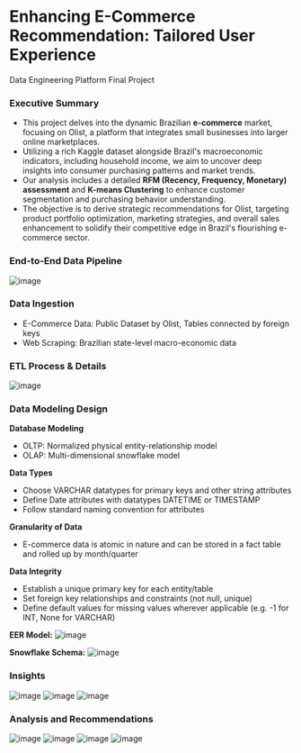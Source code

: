 # Enhancing E-Commerce Recommendation: Tailored User Experience
Data Engineering Platform Final Project

### Executive Summary
- This project delves into the dynamic Brazilian **e-commerce** market, focusing on Olist, a platform that integrates small businesses into larger online marketplaces. 
- Utilizing a rich Kaggle dataset alongside Brazil's macroeconomic indicators, including household income, we aim to uncover deep insights into consumer purchasing patterns and market trends. 
- Our analysis includes a detailed **RFM (Recency, Frequency, Monetary) assessment** and **K-means Clustering** to enhance customer segmentation and purchasing behavior understanding. 
- The objective is to derive strategic recommendations for Olist, targeting product portfolio optimization, marketing strategies, and overall sales enhancement to solidify their competitive edge in Brazil's flourishing e-commerce sector.

### End-to-End Data Pipeline
![image](https://github.com/dengjy1219/Data-Engineering-Final/assets/104877920/b791be6e-fa19-4f4f-bd83-f158692e45bb)

### Data Ingestion
- E-Commerce Data: Public Dataset by Olist, Tables connected by foreign keys
- Web Scraping: Brazilian state-level macro-economic data

### ETL Process & Details
![image](https://github.com/dengjy1219/Enhancing-Ecommerce-Recommendation/assets/104877920/4c26d2ad-f3bd-4754-836b-ecaeb04e8c6a)

### Data Modeling Design
**Database Modeling**
- OLTP: Normalized physical entity-relationship model
- OLAP: Multi-dimensional snowflake model

**Data Types**
- Choose VARCHAR datatypes for primary keys and other string attributes
- Define Date attributes with datatypes DATETIME or TIMESTAMP
- Follow standard naming convention for attributes

**Granularity of Data**
- E-commerce data is atomic in nature and can be stored in a fact table and rolled up by month/quarter

**Data Integrity**
- Establish a unique primary key for each entity/table
- Set foreign key relationships and constraints (not null, unique)
- Define default values for missing values wherever applicable (e.g. -1 for INT, None for VARCHAR)

**EER Model:**
![image](https://github.com/dengjy1219/Enhancing-Ecommerce-Recommendation/assets/104877920/cec6a16e-10e5-454a-a96b-62671cf44852)

**Snowflake Schema:**
![image](https://github.com/dengjy1219/Enhancing-Ecommerce-Recommendation/assets/104877920/3574afe0-9c5f-4dbc-8d39-a254e964b1a1)

### Insights
![image](https://github.com/dengjy1219/Enhancing-Ecommerce-Recommendation/assets/104877920/7ca23750-dc0a-4fe3-b314-b7f521429e32)
![image](https://github.com/dengjy1219/Enhancing-Ecommerce-Recommendation/assets/104877920/96196eea-e53b-4feb-b4bd-8f461291c00b)
![image](https://github.com/dengjy1219/Enhancing-Ecommerce-Recommendation/assets/104877920/a7c3ec2c-6443-43e6-82d2-14448b1c8f60)

### Analysis and Recommendations
![image](https://github.com/dengjy1219/Enhancing-Ecommerce-Recommendation/assets/104877920/bb2dc68e-acf9-4cc2-8adf-a93e0883fd1b)
![image](https://github.com/dengjy1219/Enhancing-Ecommerce-Recommendation/assets/104877920/1c95112a-6abf-4d32-938b-188bf6d5cc0a)
![image](https://github.com/dengjy1219/Enhancing-Ecommerce-Recommendation/assets/104877920/875eb923-2a99-453f-8459-664dd7d76844)
![image](https://github.com/dengjy1219/Enhancing-Ecommerce-Recommendation/assets/104877920/5cfb151e-e1c3-41ef-9754-9b7c8239036c)

